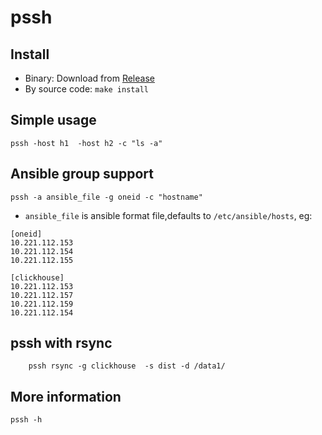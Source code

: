 # pssh


## Install

- Binary: Download from [Release](https://github.com/sundy-li/pssh/releases)
- By source code: `make install`

## Simple usage

```
pssh -host h1  -host h2 -c "ls -a"
```

## Ansible group support

```
pssh -a ansible_file -g oneid -c "hostname"
```

- `ansible_file` is ansible format file,defaults to `/etc/ansible/hosts`, eg:

```
[oneid]
10.221.112.153
10.221.112.154
10.221.112.155

[clickhouse]
10.221.112.153
10.221.112.157
10.221.112.159
10.221.112.154
```

## pssh with rsync
```
    pssh rsync -g clickhouse  -s dist -d /data1/
```

## More information

```
pssh -h
```